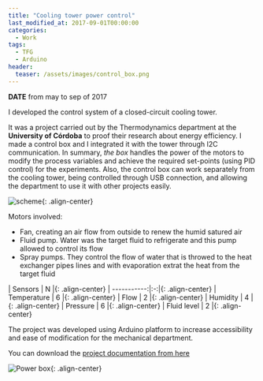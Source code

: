 ```yaml
---
title: "Cooling tower power control"
last_modified_at: 2017-09-01T00:00:00
categories:
  - Work
tags:
  - TFG
  - Arduino
header:
  teaser: /assets/images/control_box.png
---
```


**DATE** from may to sep of 2017

I developed the control system of a closed-circuit cooling tower. 

It was a project carried out by the Thermodynamics department at the **University of Córdoba** to proof their research about energy efficiency. I made a control box and I integrated it with the tower through I2C communication. In summary, _the box_ handles the power of the motors to modify the process variables and achieve the required set-points (using PID control) for the experiments. Also, the control box can work separately from the cooling tower, being controlled through USB connection, and allowing the department to use it with other projects easily.

![scheme](/resumee/assets/images/tfg_esquema.jpg){: .align-center}

Motors involved: 
- Fan, creating an air flow from outside to renew the humid satured air 
- Fluid pump. Water was the target fluid to refrigerate and this pump allowed to control its flow
- Spray pumps. They control the flow of water that is throwed to the heat exchanger pipes lines and with evaporation extrat the heat from the target fluid


| Sensors     | N |{: .align-center}
| -----------:|:-:|{: .align-center}
| Temperature | 6 |{: .align-center}
| Flow        | 2 |{: .align-center}
| Humidity    | 4 |{: .align-center}
| Pressure    | 6 |{: .align-center}
| Fluid level | 2 |{: .align-center}


The project was developed using Arduino platform to increase accessibility and ease of modification for the mechanical department.

You can download the [project documentation from here](assets/downloads/TFG_F_Luque.pdf)

![Power box](/resumee/assets/images/control_box.png){: .align-center}